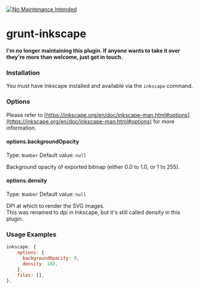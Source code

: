 [![No Maintenance Intended](http://unmaintained.tech/badge.svg)](http://unmaintained.tech/)

# grunt-inkscape

**I'm no longer maintaining this plugin. If anyone wants to take it over they're more than welcome, just get in touch.**

### Installation

You must have Inkscape installed and available via the `inkscape` command.

### Options

Please refer to [https://inkscape.org/en/doc/inkscape-man.html#options](https://inkscape.org/en/doc/inkscape-man.html#options) for more information.

#### options.backgroundOpacity
Type: `Number`
Default value: `null`

Background opacity of exported bitmap (either 0.0 to 1.0, or 1 to 255).

#### options.density
Type: `Number`
Default value: `null`

DPI at which to render the SVG images.  
This was renamed to dpi in Inkscape, but it's still called density in this plugin.

### Usage Examples

```js
inkscape: {
    options: {
      backgroundOpacity: 0,
      density: 180,
    },
    files: [],
},
```
